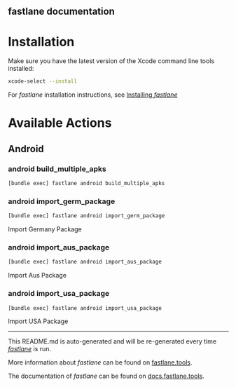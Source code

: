 fastlane documentation
----

# Installation

Make sure you have the latest version of the Xcode command line tools installed:

```sh
xcode-select --install
```

For _fastlane_ installation instructions, see [Installing _fastlane_](https://docs.fastlane.tools/#installing-fastlane)

# Available Actions

## Android

### android build_multiple_apks

```sh
[bundle exec] fastlane android build_multiple_apks
```



### android import_germ_package

```sh
[bundle exec] fastlane android import_germ_package
```

Import Germany Package 

### android import_aus_package

```sh
[bundle exec] fastlane android import_aus_package
```

Import Aus Package

### android import_usa_package

```sh
[bundle exec] fastlane android import_usa_package
```

Import USA Package

----

This README.md is auto-generated and will be re-generated every time [_fastlane_](https://fastlane.tools) is run.

More information about _fastlane_ can be found on [fastlane.tools](https://fastlane.tools).

The documentation of _fastlane_ can be found on [docs.fastlane.tools](https://docs.fastlane.tools).
